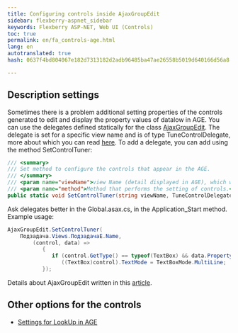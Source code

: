 ```yaml
--- 
title: Configuring controls inside AjaxGroupEdit 
sidebar: flexberry-aspnet_sidebar 
keywords: Flexberry ASP-NET, Web UI (Controls) 
toc: true 
permalink: en/fa_controls-age.html 
lang: en 
autotranslated: true 
hash: 0637f4bd804067e182d7313182d2adb96485ba47ae26558b5019d640166d56a8 

--- 
```


## Description settings 

Sometimes there is a problem additional setting properties of the controls generated to edit and display the property values of datalow in AGE. You can use the delegates defined statically for the class [AjaxGroupEdit](fa_ajax-group-edit.html). The delegate is set for a specific view name and is of type TuneControlDelegate, more about which you can read [here](fa_tune-control-delegate-method.html). To add a delegate, you can add using the method SetControlTuner: 

```csharp
/// <summary> 
/// Set method to configure the controls that appear in the AGE. 
/// </summary> 
/// <param name="viewName">view Name (detail displayed in AGE), which will be passed to invoked method.</param> 
/// <param name="method">Method that performs the setting of controls.</param> 
public static void SetControlTuner(string viewName, TuneControlDelegate method)
``` 

Ask delegates better in the Global.asax.cs, in the Application_Start method. Example usage: 

```csharp
AjaxGroupEdit.SetControlTuner(
    Подзадача.Views.ПодзадачаE.Name,
        (control, data) =>
           { 
              if (control.GetType() == typeof(TextBox) && data.PropertyName == Information.ExtractPropertyName<Подзадача>(x => x.Описание)) 
                 ((TextBox)control).TextMode = TextBoxMode.MultiLine; 
           });
``` 

Details about AjaxGroupEdit written in this [article](fa_ajax-group-edit.html). 

## Other options for the controls 

* [Settings for LookUp in AGE](fa_settings-lookup-age.html) 



